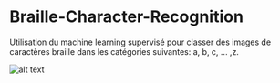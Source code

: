 # Braille-Character-Recognition

Utilisation du machine learning supervisé pour classer des images de caractères braille dans les catégories suivantes: a, b, c, ... ,z.

![alt text](https://github.com/MarouaneCHOUKRI/Braille-Character-Recognition/blob/master/D%C3%A9monstration.jpg)
